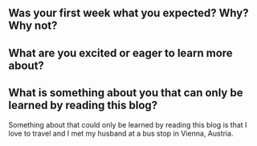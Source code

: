 ## Was your first week what you expected? Why? Why not?



## What are you excited or eager to learn more about?



## What is something about you that can only be learned by reading this blog?

Something about that could only be learned by reading this blog is that I love to travel and I met my husband at a bus stop in Vienna, Austria.

